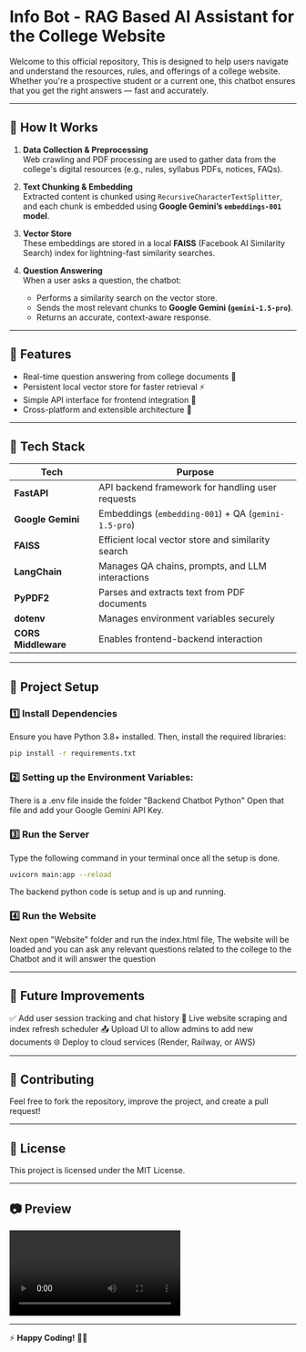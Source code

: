 # Info Bot - RAG Based AI Assistant for the College Website

Welcome to this official repository, This is designed to help users navigate and understand the resources, rules, and offerings of a college website. Whether you're a prospective student or a current one, this chatbot ensures that you get the right answers — fast and accurately.

---

## 🚀 How It Works

1. **Data Collection & Preprocessing**  
   Web crawling and PDF processing are used to gather data from the college's digital resources (e.g., rules,     syllabus PDFs, notices, FAQs).

2. **Text Chunking & Embedding**  
   Extracted content is chunked using `RecursiveCharacterTextSplitter`, and each chunk is embedded using **Google Gemini’s `embeddings-001` model**.

3. **Vector Store**  
   These embeddings are stored in a local **FAISS** (Facebook AI Similarity Search) index for lightning-fast similarity searches.

4. **Question Answering**  
   When a user asks a question, the chatbot:
   - Performs a similarity search on the vector store.
   - Sends the most relevant chunks to **Google Gemini (`gemini-1.5-pro`)**.
   - Returns an accurate, context-aware response.

---

## 🚀 Features

- Real-time question answering from college documents 🧾
- Persistent local vector store for faster retrieval ⚡
- Simple API interface for frontend integration 💬
- Cross-platform and extensible architecture 🔧

---

## 🧠 Tech Stack

| Tech                | Purpose                                              |
|---------------------|---------------------------------------------------   |
| **FastAPI**         | API backend framework for handling user requests     |
| **Google Gemini**   | Embeddings (`embedding-001`) + QA (`gemini-1.5-pro`) |
| **FAISS**           | Efficient local vector store and similarity search   |
| **LangChain**       | Manages QA chains, prompts, and LLM interactions     |
| **PyPDF2**          | Parses and extracts text from PDF documents          |
| **dotenv**          | Manages environment variables securely               |
| **CORS Middleware** | Enables frontend-backend interaction                 |

---

## 📂 Project Setup


### 1️⃣ Install Dependencies

Ensure you have Python 3.8+ installed. Then, install the required libraries:

```bash
pip install -r requirements.txt
```

### 2️⃣ Setting up the Environment Variables:

There is a .env file inside the folder "Backend Chatbot Python"
Open that file and add your Google Gemini API Key.

### 3️⃣ Run the Server

Type the following command in your terminal once all the setup is done.

```bash
uvicorn main:app --reload
```
The backend python code is setup and is up and running.

### 4️⃣ Run the Website

Next open "Website" folder and run the index.html file, The website will be loaded and you can ask
any relevant questions related to the college to the Chatbot and it will answer the question

---

## 📝 Future Improvements

✅ Add user session tracking and chat history
🔄 Live website scraping and index refresh scheduler
📤 Upload UI to allow admins to add new documents
🌐 Deploy to cloud services (Render, Railway, or AWS)

---

## 🤝 Contributing

Feel free to fork the repository, improve the project, and create a pull request!

---

## 📜 License

This project is licensed under the MIT License.

---

## 📷 **Preview**

![alt text](Demo.mp4)


---

⚡ **Happy Coding!** 🚗🚦

